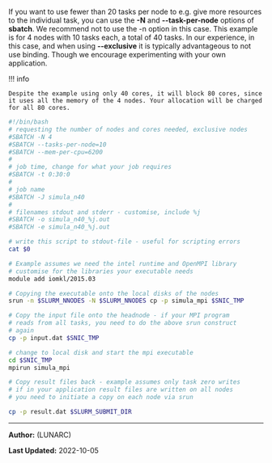 If you want to use fewer than 20 tasks per node to e.g. give more resources to the individual task, you can use the **-N** and **--task-per-node** options of **sbatch**. We recommend not to use the -n option in this case. This example is for 4 nodes with 10 tasks each, a total of 40 tasks. In our experience, in this case, and when using **--exclusive** it is typically advantageous to not use binding. Though we encourage experimenting with your own application.

!!! info 

    Despite the example using only 40 cores, it will block 80 cores, since it uses all the memory of the 4 nodes. Your allocation will be charged for all 80 cores.

```bash
#!/bin/bash
# requesting the number of nodes and cores needed, exclusive nodes
#SBATCH -N 4
#SBATCH --tasks-per-node=10
#SBATCH --mem-per-cpu=6200
#
# job time, change for what your job requires
#SBATCH -t 0:30:0
#
# job name
#SBATCH -J simula_n40
#
# filenames stdout and stderr - customise, include %j
#SBATCH -o simula_n40_%j.out
#SBATCH -e simula_n40_%j.out

# write this script to stdout-file - useful for scripting errors
cat $0

# Example assumes we need the intel runtime and OpenMPI library
# customise for the libraries your executable needs
module add iomkl/2015.03

# Copying the executable onto the local disks of the nodes
srun -n $SLURM_NNODES -N $SLURM_NNODES cp -p simula_mpi $SNIC_TMP

# Copy the input file onto the headnode - if your MPI program
# reads from all tasks, you need to do the above srun construct
# again
cp -p input.dat $SNIC_TMP

# change to local disk and start the mpi executable
cd $SNIC_TMP
mpirun simula_mpi

# Copy result files back - example assumes only task zero writes
# if in your application result files are written on all nodes
# you need to initiate a copy on each node via srun

cp -p result.dat $SLURM_SUBMIT_DIR
```

---

**Author:**
(LUNARC)

**Last Updated:**
2022-10-05